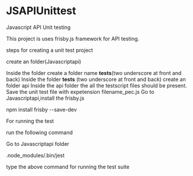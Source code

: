 # JSAPIUnittest
Javascript API Unit testing


This project is uses frisby.js framework for API testing.


steps for creating a unit test project

create an folder(Javascriptapi)

Inside the folder create a folder name __tests__(two underscore at front and back)
Inside the folder __tests__ (two underscore at front and back) create an folder api
Inside the api folder the all the testscript files should be present.
Save the unit test file with expetension filename_pec.js
Go to Javascriptapi,install the frisby.js 

npm install frisby --save-dev

For running the test 

run the following command

Go to Javascriptapi folder 

.node_modules/.bin/jest 

type the above command for running the test suite
